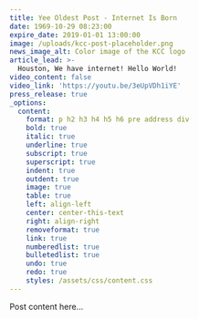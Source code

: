 ```yaml
---
title: Yee Oldest Post - Internet Is Born
date: 1969-10-29 08:23:00
expire_date: 2019-01-01 13:00:00
image: /uploads/kcc-post-placeholder.png
news_image_alt: Color image of the KCC logo
article_lead: >-
  ​Houston, We have internet! Hello World!
video_content: false
video_link: 'https://youtu.be/3eUpVDh1iYE'
press_release: true
_options:
  content:
    format: p h2 h3 h4 h5 h6 pre address div
    bold: true
    italic: true
    underline: true
    subscript: true
    superscript: true
    indent: true
    outdent: true
    image: true
    table: true
    left: align-left
    center: center-this-text
    right: align-right
    removeformat: true
    link: true
    numberedlist: true
    bulletedlist: true
    undo: true
    redo: true
    styles: /assets/css/content.css
---
```


Post content here...

